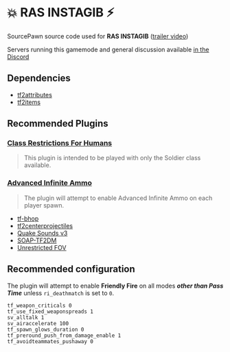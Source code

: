 # 💥 RAS INSTAGIB ⚡

SourcePawn source code used for **RAS INSTAGIB** ([trailer video](https://www.youtube.com/watch?v=6GSMJ-zzzig))

Servers running this gamemode and general discussion available [in the Discord](https://discord.gg/V5Z29SXtsY)

## Dependencies

* [tf2attributes](https://github.com/FlaminSarge/tf2attributes)
* [tf2items](https://github.com/asherkin/TF2Items)

## Recommended Plugins

### [Class Restrictions For Humans](https://forums.alliedmods.net/showthread.php?p=2518202)
> This plugin is intended to be played with only the Soldier class available.

### [Advanced Infinite Ammo](https://forums.alliedmods.net/showthread.php?t=190562)
> The plugin will attempt to enable Advanced Infinite Ammo on each player spawn.

* [tf-bhop](https://github.com/Mikusch/tf-bhop)
* [tf2centerprojectiles](https://github.com/rtldg/tf2centerprojectiles)
* [Quake Sounds v3](https://forums.alliedmods.net/showthread.php?t=224316)
* [SOAP-TF2DM](https://github.com/sapphonie/SOAP-TF2DM)
* [Unrestricted FOV](https://forums.alliedmods.net/showthread.php?p=1936180)

## Recommended configuration

The plugin will attempt to enable **Friendly Fire** on all modes ***other than Pass Time*** unless `ri_deathmatch` is set to `0`.

```
tf_weapon_criticals 0
tf_use_fixed_weaponspreads 1
sv_alltalk 1
sv_airaccelerate 100
tf_spawn_glows_duration 0
tf_preround_push_from_damage_enable 1
tf_avoidteammates_pushaway 0
```